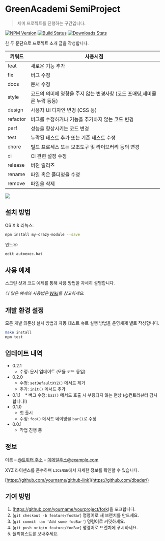 # GreenAcademi SemiProject
> 세미 프로젝트를 진행하는 구간입니다.

[![NPM Version][npm-image]][npm-url]
[![Build Status][travis-image]][travis-url]
[![Downloads Stats][npm-downloads]][npm-url]

한 두 문단으로 프로젝트 소개 글을 작성합니다.

| **키워드** | **사용시점**                                                             |
|------------|--------------------------------------------------------------------------|
| feat       | 새로운 기능 추가                                                         |
| fix        | 버그 수정                                                                |
| docs       | 문서 수정                                                                |
| style      | 코드의 의미에 영향을 주지 않는 변경사항 (코드 포매팅,세미콜론 누락 등등) |
| design     | 사용자 UI 디자인 변경 (CSS 등)                                           |
| refactor   | 버그를 수정하거나 기능을 추가하지 않는 코드 변경                         |
| perf       | 성능을 향상시키는 코드 변경                                              |
| test       | 누락된 테스트 추가 또는 기존 테스트 수정                                 |
| chore      | 빌드 프로세스 또는 보조도구 및 라이브러리 등의 변경                      |
| ci         | CI 관련 설정 수정                                                        |
| release    | 버젼 릴리즈                                                              |
| rename     | 파일 혹은 폴더명을 수정                                                  |
| remove     | 파일을 삭제                                                              |



![](../header.png)

## 설치 방법

OS X & 리눅스:

```sh
npm install my-crazy-module --save
```

윈도우:

```sh
edit autoexec.bat
```

## 사용 예제

스크린 샷과 코드 예제를 통해 사용 방법을 자세히 설명합니다.

_더 많은 예제와 사용법은 [Wiki][wiki]를 참고하세요._

## 개발 환경 설정

모든 개발 의존성 설치 방법과 자동 테스트 슈트 실행 방법을 운영체제 별로 작성합니다.

```sh
make install
npm test
```

## 업데이트 내역

* 0.2.1
    * 수정: 문서 업데이트 (모듈 코드 동일)
* 0.2.0
    * 수정: `setDefaultXYZ()` 메서드 제거
    * 추가: `init()` 메서드 추가
* 0.1.1
    * 버그 수정: `baz()` 메서드 호출 시 부팅되지 않는 현상 (@컨트리뷰터 감사합니다!)
* 0.1.0
    * 첫 출시
    * 수정: `foo()` 메서드 네이밍을 `bar()`로 수정
* 0.0.1
    * 작업 진행 중

## 정보

이름 – [@트위터 주소](https://twitter.com/dbader_org) – 이메일주소@example.com

XYZ 라이센스를 준수하며 ``LICENSE``에서 자세한 정보를 확인할 수 있습니다.

[https://github.com/yourname/github-link](https://github.com/dbader/)

## 기여 방법

1. (<https://github.com/yourname/yourproject/fork>)을 포크합니다.
2. (`git checkout -b feature/fooBar`) 명령어로 새 브랜치를 만드세요.
3. (`git commit -am 'Add some fooBar'`) 명령어로 커밋하세요.
4. (`git push origin feature/fooBar`) 명령어로 브랜치에 푸시하세요. 
5. 풀리퀘스트를 보내주세요.

<!-- Markdown link & img dfn's -->
[npm-image]: https://img.shields.io/npm/v/datadog-metrics.svg?style=flat-square
[npm-url]: https://npmjs.org/package/datadog-metrics
[npm-downloads]: https://img.shields.io/npm/dm/datadog-metrics.svg?style=flat-square
[travis-image]: https://img.shields.io/travis/dbader/node-datadog-metrics/master.svg?style=flat-square
[travis-url]: https://travis-ci.org/dbader/node-datadog-metrics
[wiki]: https://github.com/yourname/yourproject/wiki
